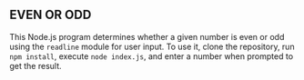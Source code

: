 ## EVEN OR ODD
This Node.js program determines whether a given number is even or odd using the `readline` module for user input. To use it, clone the repository, run `npm install`, execute `node index.js`, and enter a number when prompted to get the result.
